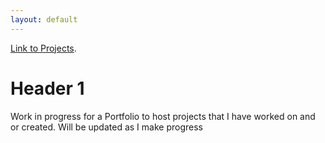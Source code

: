 ```yaml
---
layout: default
---
```


[Link to Projects](another-page).



# [](#header-1)Header 1

Work in progress for a Portfolio to host projects that I have worked on and or created.
Will be updated as I make progress
